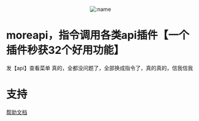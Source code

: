 
</div>

<div align="center">

![:name](https://count.getloli.com/@moreapi?name=moreapi&theme=capoo-2&padding=10&offset=0&align=center&scale=1&pixelated=1&darkmode=auto)

</div>

# moreapi，指令调用各类api插件【一个插件秒获32个好用功能】
发【api】查看菜单
真的，全都没问题了，全部换成指令了，真的真的，信我信我

# 支持
[帮助文档](https://astrbot.soulter.top/center/docs/%E5%BC%80%E5%8F%91/%E6%8F%92%E4%BB%B6%E5%BC%80%E5%8F%91/
)
